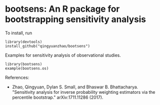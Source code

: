 # bootsens: An R package for bootstrapping sensitivity analysis

To install, run
```
library(devtools)
install_github("qingyuanzhao/bootsens")
```

Examples for sensitivity analysis of observational studies.
```
library(bootsens)
example(bootsens.os)
```

References:
* Zhao, Qingyuan, Dylan S. Small, and Bhaswar B. Bhattacharya. "Sensitivity analysis for inverse probability weighting estimators via the percentile bootstrap." arXiv:1711.11286 (2017).
